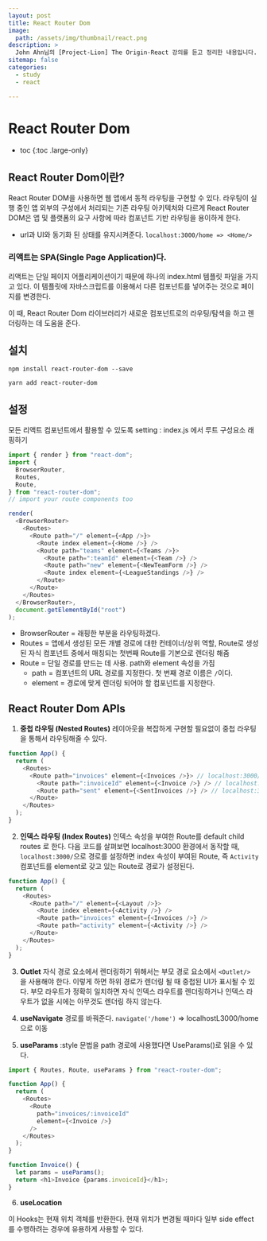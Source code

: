 ```yaml
---
layout: post
title: React Router Dom
image:
  path: /assets/img/thumbnail/react.png
description: >
  John Ahn님의 [Project-Lion] The Origin-React 강의를 듣고 정리한 내용입니다.
sitemap: false
categories:
  - study
  - react

---
```

# React Router Dom

* toc
{:toc .large-only}

## React Router Dom이란?

React Router DOM을 사용하면 웹 앱에서 동적 라우팅을 구현할 수 있다.
라우팅이 실행 중인 앱 외부의 구성에서 처리되는 기존 라우팅 아키텍처와 다르게 React Router DOM은 앱 및 플랫폼의 요구 사항에 따라 컴포넌트 기반 라우팅을 용이하게 한다.

* url과 UI와 동기화 된 상태를 유지시켜준다.
`localhost:3000/home => <Home/>`

### 리액트는 SPA(Single Page Application)다.
리액트는 단일 페이지 어플리케이션이기 때문에 하나의 index.html 템플릿 파일을 가지고 있다.
이 템플릿에 자바스크립트를 이용해서 다른 컴포넌트를 넣어주는 것으로 페이지를 변경한다.

이 때, React Router Dom 라이브러리가 새로운 컴포넌트로의 라우팅/탐색을 하고 렌더링하는 데 도움을 준다.

## 설치
```
npm install react-router-dom --save

yarn add react-router-dom
```

## 설정
모든 리액트 컴포넌트에서 활용할 수 있도록 setting : index.js 에서 루트 구성요소 래핑하기

```javascript
import { render } from "react-dom";
import {
  BrowserRouter,
  Routes,
  Route,
} from "react-router-dom";
// import your route components too

render(
  <BrowserRouter>
    <Routes>
      <Route path="/" element={<App />}>
        <Route index element={<Home />} />
        <Route path="teams" element={<Teams />}>
          <Route path=":teamId" element={<Team />} />
          <Route path="new" element={<NewTeamForm />} />
          <Route index element={<LeagueStandings />} />
        </Route>
      </Route>
    </Routes>
  </BrowserRouter>,
  document.getElementById("root")
);
```

* BrowserRouter = 래핑한 부분을 라우팅하겠다.
* Routes = 앱에서 생성된 모든 개별 경로에 대한 컨테이너/상위 역할, Route로 생성된 자식 컴포넌트 중에서 매칭되는 첫번째 Route를 기본으로 렌더링 해줌
* Route = 단일 경로를 만드는 데 사용. path와 element 속성을 가짐
  * path = 컴포넌트의 URL 경로를 지정한다. 첫 번째 경로 이름은 `/`이다.
  * element = 경로에 맞게 렌더링 되어야 할 컴포넌트를 지정한다.


## React Router Dom APIs

1. **중첩 라우팅 (Nested Routes)**
레이아웃을 복잡하게 구현할 필요없이 중첩 라우팅을 통해서 라우팅해줄 수 있다.

```javascript
function App() {
  return (
    <Routes>
      <Route path="invoices" element={<Invoices />}> // localhost:3000/invoices
        <Route path=":invoiceId" element={<Invoice />} /> // localhost:3000/invoices/12
        <Route path="sent" element={<SentInvoices />} /> // localhost:3000/invoices/sent
      </Route>
    </Routes>
  );
}
```

2. **인덱스 라우팅 (Index Routes)**
인덱스 속성을 부여한 Route를 default child routes 로 한다.
다음 코드를 살펴보면 localhost:3000 환경에서 동작할 때, `localhost:3000/`으로 경로를 설정하면 index 속성이 부여된 Route, 즉 `Activity` 컴포넌트를 element로 갖고 있는 Route로 경로가 설정된다.

```javascript
function App() {
  return (
    <Routes>
      <Route path="/" element={<Layout />}>
        <Route index element={<Activity />} />
        <Route path="invoices" element={<Invoices />} />
        <Route path="activity" element={<Activity />} />
      </Route>
    </Routes>
  );
}
```

3. **Outlet**
자식 경로 요소에서 렌더링하기 위해서는 부모 경로 요소에서 `<Outlet/>` 을 사용해야 한다.
이렇게 하면 하위 경로가 렌더링 될 때 중첩된 UI가 표시될 수 있다. 부모 라우트가 정확히 일치하면 자식 인덱스 라우트를 렌더링하거나 인덱스 라우트가 없을 시에는 아무것도 렌더링 하지 않는다.

4. **useNavigate**
경로를 바꿔준다. `navigate('/home')` => localhostL3000/home 으로 이동

5. **useParams**
:style 문법을 path 경로에 사용했다면 UseParams()로 읽을 수 있다.

```javascript
import { Routes, Route, useParams } from "react-router-dom";

function App() {
  return (
    <Routes>
      <Route
        path="invoices/:invoiceId"
        element={<Invoice />}
      />
    </Routes>
  );
}

function Invoice() {
  let params = useParams();
  return <h1>Invoice {params.invoiceId}</h1>;
}
```

6. **useLocation**

이 Hooks는 현재 위치 객체를 반환한다. 현재 위치가 변경될 때마다 일부 side effect를 수행하려는 경우에 유용하게 사용할 수 있다.
